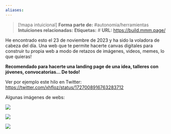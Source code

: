 ```yaml
---
aliases: 
--- 
```

> [!mapa intuicional]
> **Forma parte de:** #autonomia/herramientas 
> **Intuiciones relacionadas:** 
> **Etiquetas:** #
> **URL:** https://build.mmm.page/

He encontrado esto el 23 de noviembre de 2023 y ha sido la voladora de cabeza del día.
Una web que te permite hacerte canvas digitales para construir tu propia web a modo de retazos de imágenes, videos, memes, lo que quieras!

**Recomendado para hacerte una landing page de una idea, talleres con jóvenes, convocatorias... De todo!**

Ver por ejemplo este hilo en Twitter:
https://twitter.com/xhfloz/status/1727008916763283712

Algunas imágenes de webs:

![](Pasted%20image%2020231123111238.png)


![](Pasted%20image%2020231123111254.png)


![](Pasted%20image%2020231123111303.png)


